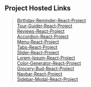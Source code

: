 ## Project Hosted Links


> [Birthday-Reminder-React-Project](https://arun-kushwaha04.github.io/Birthday-Reminder-React-Project/)<br>
> [Tour-Guider-React-Project](https://arun-kushwaha04.github.io/Tour-Guider-React-Project/)<br>
> [Reviews-React-Project](https://arun-kushwaha04.github.io/Reviews-React-Project/)<br>
> [Accordion-React-Project](https://arun-kushwaha04.github.io/Accordion-React-Project/)<br>
> [Menu-React-Project](https://arun-kushwaha04.github.io/Menu-React-Project/)<br>
> [Tabs-React-Project](https://arun-kushwaha04.github.io/Tabs-React-Project/)<br>
> [Slider-React-Project](https://arun-kushwaha04.github.io/Slider-React-Project/)<br>
> [Lorem-Ipsum-React-Project](https://arun-kushwaha04.github.io/Lorem-Ipsum-React-Project/)<br>
> [Color-Generator-React-Project](https://arun-kushwaha04.github.io/Color-Generator-React-Project/)<br>
> [Grocery-Bud-React-Project](https://arun-kushwaha04.github.io/Grocery-Bud-React-Project/)<br>
> [Navbar-React-Project](https://arun-kushwaha04.github.io/Navbar-React-Project/)<br>
> [Sidebar-Modal-React-Project](https://arun-kushwaha04.github.io/Sidebar-Modal-React-Project/)<br>
